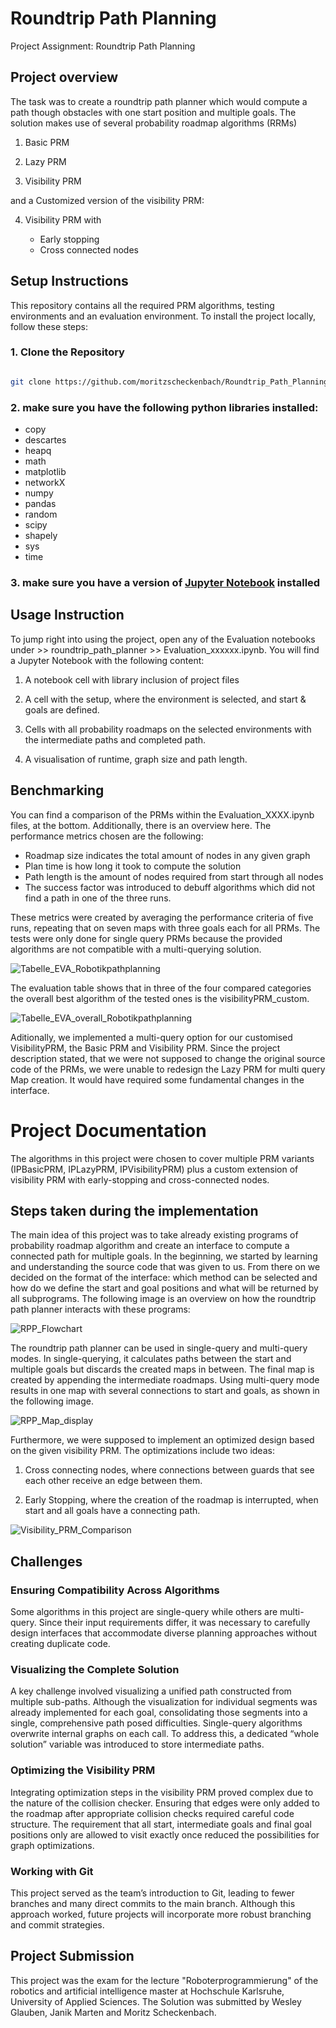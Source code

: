 # Roundtrip Path Planning

Project Assignment: Roundtrip Path Planning

## Project overview

The task was to create a roundtrip path planner which would compute a path though obstacles with one start position and multiple goals. The solution makes use of several probability roadmap algorithms (RRMs)

1. Basic PRM

2. Lazy PRM

3. Visibility PRM

and a Customized version of the visibility PRM:

4. Visibility PRM with

    - Early stopping
    - Cross connected nodes

## Setup Instructions

This repository contains all the required PRM algorithms, testing environments and an evaluation environment. To install the project locally, follow these steps:

### 1. Clone the Repository

   ```sh

   git clone https://github.com/moritzscheckenbach/Roundtrip_Path_Planning 

   ```

### 2. make sure you have the following python libraries installed:

- copy
- descartes
- heapq
- math
- matplotlib
- networkX
- numpy
- pandas
- random
- scipy
- shapely
- sys
- time

### 3. make sure you have a version of [Jupyter Notebook](https://jupyter.org/) installed

## Usage Instruction

To jump right into using the project, open any of the Evaluation notebooks under >> roundtrip_path_planner >> Evaluation_xxxxxx.ipynb. You will find a Jupyter Notebook with the following content:

1. A notebook cell with library inclusion of project files

2. A cell with the setup, where the environment is selected, and start & goals are defined.

3. Cells with all probability roadmaps on the selected environments with the intermediate paths and completed path.

4. A visualisation of runtime, graph size and path length.

## Benchmarking

You can find a comparison of the PRMs within the Evaluation_XXXX.ipynb files, at the bottom.
Additionally, there is an overview here.
The performance metrics chosen are the following:

- Roadmap size indicates the total amount of nodes in any given graph
- Plan time is how long it took to compute the solution
- Path length is the amount of nodes required from start through all nodes
- The success factor was introduced to debuff algorithms which did not find a path in one of the three runs.

These metrics were created by averaging the performance criteria of five runs, repeating that on seven maps with three goals each for all PRMs. The tests were only done for single query PRMs because the provided algorithms are not compatible with a multi-querying solution.

![Tabelle_EVA_Robotikpathplanning](roundtrip_path_planner/Images/Tabelle_EVA_Robotikpathplanning.png)

The evaluation table shows that in three of the four compared categories the overall best algorithm of the tested ones is the visibilityPRM_custom.

![Tabelle_EVA_overall_Robotikpathplanning](roundtrip_path_planner/Images/Tabelle_EVA_overall_Robotikpathplanning.png)

Aditionally, we implemented a multi-query option for our customised VisibilityPRM, the Basic PRM and Visibility PRM. Since the project description stated, that we were not supposed to change the original source code of the PRMs, we were unable to redesign the Lazy PRM for multi query Map creation. It would have required some fundamental changes in the interface.

# Project Documentation

The algorithms in this project were chosen to cover multiple PRM variants (IPBasicPRM, IPLazyPRM, IPVisibilityPRM) plus a custom extension of visibility PRM with early-stopping and cross-connected nodes.

## Steps taken during the implementation

The main idea of this project was to take already existing programs of probability roadmap algorithm and create an interface to compute a connected path for multiple goals. In the beginning, we started by learning and understanding the source code that was given to us. From there on we decided on the format of the interface: which method can be selected and how do we define the start and goal positions and what will be returned by all subprograms. The following image is an overview on how the roundtrip path planner interacts with these programs:

![RPP_Flowchart](roundtrip_path_planner/Images/RPP_Flowchart.png)

The roundtrip path planner can be used in single-query and multi-query modes. In single-querying, it calculates paths between the start and multiple goals but discards the created maps in between. The final map is created by appending the intermediate roadmaps. Using multi-query mode results in one map with several connections to start and goals, as shown in the following image.

![RPP_Map_display](roundtrip_path_planner/Images/RPP_Map_display.png)

Furthermore, we were supposed to implement an optimized design based on the given visibility PRM. The optimizations include two ideas:

1. Cross connecting nodes, where connections between guards that see each other receive an edge between them.

2. Early Stopping, where the creation of the roadmap is interrupted, when start and all goals have a connecting path.

![Visibility_PRM_Comparison](roundtrip_path_planner/Images/Visibility_PRM_Comparison.png)

## Challenges

### Ensuring Compatibility Across Algorithms

Some algorithms in this project are single-query while others are multi-query. Since their input requirements differ, it was necessary to carefully design interfaces that accommodate diverse planning approaches without creating duplicate code.

### Visualizing the Complete Solution

A key challenge involved visualizing a unified path constructed from multiple sub-paths. Although the visualization for individual segments was already implemented for each goal, consolidating those segments into a single, comprehensive path posed difficulties. Single-query algorithms overwrite internal graphs on each call. To address this, a dedicated “whole solution” variable was introduced to store intermediate paths.

### Optimizing the Visibility PRM

Integrating optimization steps in the visibility PRM proved complex due to the nature of the collision checker. Ensuring that edges were only added to the roadmap after appropriate collision checks required careful code structure. The requirement that all start, intermediate goals and final goal positions only are allowed to visit exactly once reduced the possibilities for graph optimizations.

### Working with Git

This project served as the team’s introduction to Git, leading to fewer branches and many direct commits to the main branch. Although this approach worked, future projects will incorporate more robust branching and commit strategies.

## Project Submission

This project was the exam for the lecture "Roboterprogrammierung" of the robotics and artificial intelligence master at Hochschule Karlsruhe, University of Applied Sciences. The Solution was submitted by Wesley Glauben, Janik Marten and Moritz Scheckenbach.

